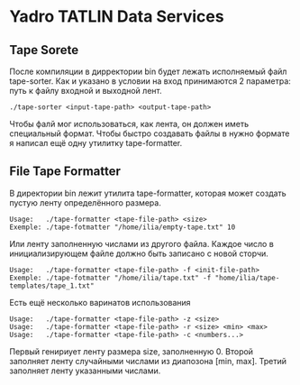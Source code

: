 # Yadro TATLIN Data Services

## Tape Sorete

После компиляции в дирректории bin будет лежать исполняемый файл tape-sorter.
Как и указано в условии на вход принимаются 2 параметра: путь к файлу входной и выходной лент.

```
./tape-sorter <input-tape-path> <output-tape-path>
```

Чтобы фалй мог использоваться, как лента, он должен иметь специальный формат.
Чтобы быстро создавать файлы в нужно формате я написал ещё одну утилитку tape-formatter.

## File Tape Formatter

В директории bin лежит утилита tape-formatter, которая может создать пустую ленту определённого размера.

```
Usage:   ./tape-formatter <tape-file-path> <size>
Exemple: ./tape-fotmatter "/home/ilia/empty-tape.txt" 10
```

Или ленту заполненную числами из другого файла. Каждое число в инициализирующем файле
должно быть записано с новой сторчи.

```
Usage:   ./tape-formatter <tape-file-path> -f <init-file-path>
Exemple: ./tape-fotmatter "/home/ilia/tape.txt" -f "home/ilia/tape-templates/tape_1.txt"
```

Есть ещё несколько варинатов использования

```
Usage:   ./tape-formatter <tape-file-path> -z <size>
Usage:   ./tape-formatter <tape-file-path> -r <size> <min> <max>
Usage:   ./tape-formatter <tape-file-path> -c <numbers...>
```
Первый генириует ленту размера size, заполненную 0. Второй заполняет ленту случайными числами из диапозона [min, max].
Третий заполняет ленту указанными числами.
